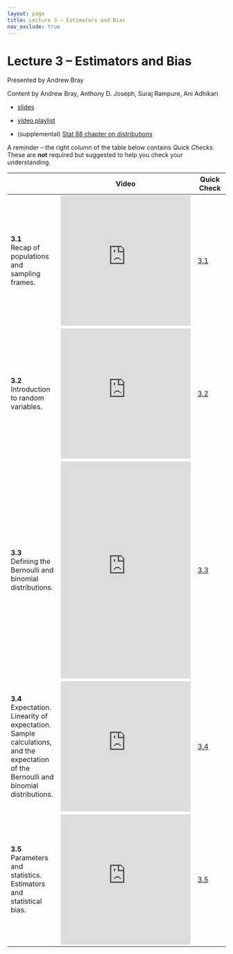 ```yaml
---
layout: page
title: Lecture 3 – Estimators and Bias
nav_exclude: true
---
```


# Lecture 3 – Estimators and Bias

Presented by Andrew Bray

Content by Andrew Bray, Anthony D. Joseph, Suraj Rampure, Ani Adhikari

- [slides](https://docs.google.com/presentation/d/1m5ixdPsRM2vvSXLTHj3bUFwqPgSoXhZNXOdn24R-NS4/edit?usp=sharing)
- [video playlist](https://www.youtube.com/watch?v=ZwjUFEY3Jz4&list=PLQCcNQgUcDfoA5tNQjJed7ElqHdvSO-Bu)

- (supplemental) [Stat 88 chapter on distributions](http://stat88.org/textbook/notebooks/Chapter_03/03_The_Binomial_Distribution.html)

A reminder – the right column of the table below contains _Quick Checks_. These are **not** required but suggested to help you check your understanding.


<table>
<colgroup>
<col style="width: 25%" />
<col style="width: 25%" />
<col style="width: 25%" />
</colgroup>
<thead>
<tr class="header">
<th></th>
<th>Video</th>
<th>Quick Check</th>
</tr>
</thead>
<tbody>
<tr>
<td><strong>3.1</strong> <br>Recap of populations and sampling frames.</td>
<td><iframe width="300" height="300" height src="https://youtube.com/embed/ZwjUFEY3Jz4" frameborder="0" allow="accelerometer; autoplay; encrypted-media; gyroscope; picture-in-picture" allowfullscreen></iframe></td>
<td><a href="https://docs.google.com/forms/d/e/1FAIpQLScp1eDY4Pe9ojkAR78wcRBq2jh6Rka8ffHbLfhp_lWQlxG2Mg/viewform" target="\_blank">3.1</a></td>
</tr>
<tr>
<td><strong>3.2</strong> <br> Introduction to random variables.</td>
<td><iframe width="300" height="300" height src="https://youtube.com/embed/5ECLjehAYfo" frameborder="0" allow="accelerometer; autoplay; encrypted-media; gyroscope; picture-in-picture" allowfullscreen></iframe></td>
<td><a href="https://docs.google.com/forms/d/e/1FAIpQLScJ7C8TMBQ_IurZ_2SP_zRqTirwKpEszrLvtP7aSk_cDyn0Vw/viewform" target="\_blank">3.2</a></td>
</tr>
<tr>
<td><strong>3.3</strong> <br> Defining the Bernoulli and binomial distributions. </td>
<td><iframe width="300" height="500" height src="https://youtube.com/embed/SKQsIjHiOag" frameborder="0" allow="accelerometer; autoplay; encrypted-media; gyroscope; picture-in-picture" allowfullscreen></iframe></td>
<td><a href="https://docs.google.com/forms/d/e/1FAIpQLSeP9_AqaOX5Pj7f4bn1rjqhsAy6ZyPgwzhkyhFjtlpdlBW6nQ/viewform" target="\_blank">3.3</a></td>
</tr>
<tr>
<td><strong>3.4</strong> <br> Expectation. Linearity of expectation. Sample calculations, and the expectation of the Bernoulli and binomial distributions.</td>
<td><iframe width="300" height="300" height src="https://youtube.com/embed/ctjiSebZNZU" frameborder="0" allow="accelerometer; autoplay; encrypted-media; gyroscope; picture-in-picture" allowfullscreen></iframe></td>
<td><a href="https://docs.google.com/forms/d/e/1FAIpQLSeh5HsAVxlCdqNmIQwSO-VmzDZsHtiT_lxIZfyed4cB0Y6u0Q/viewform" target="\_blank">3.4</a></td>
</tr>
<tr>
<td><strong>3.5</strong> <br> Parameters and statistics. Estimators and statistical bias.</td>
<td><iframe width="300" height="300" height src="https://youtube.com/embed/6PSn3Ya7iVw" frameborder="0" allow="accelerometer; autoplay; encrypted-media; gyroscope; picture-in-picture" allowfullscreen></iframe></td>
<td><a href="https://docs.google.com/forms/d/e/1FAIpQLSdmKC-ok2QiwblmFyhczo5mTqK4n0m4Xtaf5UJ-hmtpdO6uDQ/viewform" target="\_blank">3.5</a></td>
</tr>
